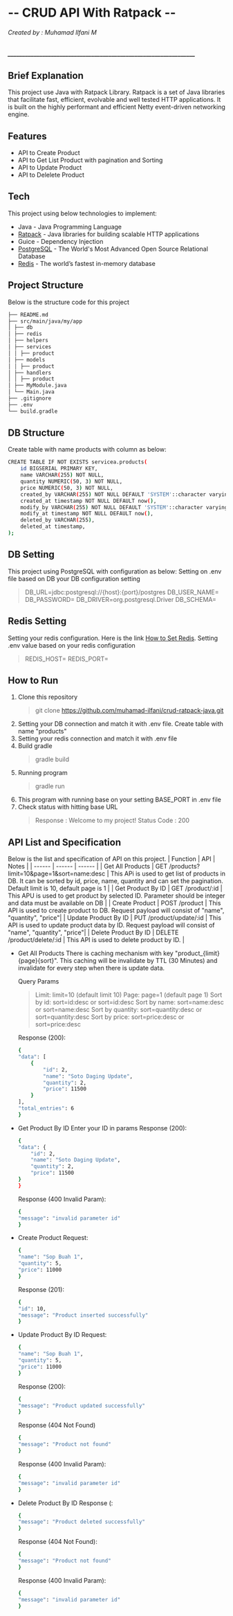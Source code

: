 # -- CRUD API With Ratpack --
###### _Created by : Muhamad Ilfani M_
##### _________________________________________________________________
## Brief Explanation
This project use Java with Ratpack Library. Ratpack is a set of Java libraries that facilitate fast, efficient, evolvable and well tested HTTP applications. It is built on the highly performant and efficient Netty event-driven networking engine.

## Features

- API to Create Product
- API to Get List Product with pagination and Sorting
- API to Update Product
- API to Delelete Product

## Tech
This project using below technologies to implement:

- Java - Java Programming Language
- [Ratpack] - Java libraries for building scalable HTTP applications
- Guice - Dependency Injection
- [PostgreSQL] - The World's Most Advanced Open Source Relational Database
- [Redis] - The world’s fastest in-memory database

## Project Structure
Below is the structure code for this project

```sh
├── README.md
├── src/main/java/my/app
│ ├── db
│ ├── redis
│ ├── helpers
│ ├── services
│ │ ├── product
│ ├── models
│ │ ├── product
│ ├── handlers
│ │ ├── product
│ ├── MyModule.java
│ └── Main.java
├── .gitignore
├── .env
└── build.gradle
```

## DB Structure
Create table with name products with column as below:
```sh
CREATE TABLE IF NOT EXISTS servicea.products(
    id BIGSERIAL PRIMARY KEY,
    name VARCHAR(255) NOT NULL,
    quantity NUMERIC(50, 3) NOT NULL,
    price NUMERIC(50, 3) NOT NULL,
    created_by VARCHAR(255) NOT NULL DEFAULT 'SYSTEM'::character varying,
    created_at timestamp NOT NULL DEFAULT now(),
    modify_by VARCHAR(255) NOT NULL DEFAULT 'SYSTEM'::character varying,
    modify_at timestamp NOT NULL DEFAULT now(),
    deleted_by VARCHAR(255),
    deleted_at timestamp,
);
```

## DB Setting
This project using PostgreSQL with configuration as below:
Setting on .env file based on DB your DB configuration setting
> DB_URL=jdbc:postgresql://{host}:{port}/postgres
> DB_USER_NAME=
> DB_PASSWORD=
> DB_DRIVER=org.postgresql.Driver
> DB_SCHEMA=

## Redis Setting
Setting your redis configuration. Here is the link [How to Set Redis](https://redis.io/docs/latest/operate/oss_and_stack/install/install-redis/).
Setting .env value based on your redis configuration
> REDIS_HOST=
> REDIS_PORT=

## How to Run
1. Clone this repository
    > git clone https://github.com/muhamad-ilfani/crud-ratpack-java.git
2. Setting your DB connection and match it with .env file. Create table with name "products"
3. Setting your redis connection and match it with .env file
4. Build gradle
    > gradle build
5. Running program
    > gradle run
6. This program with running base on your setting BASE_PORT in .env file
7. Check status with hitting base URL
    > Response : Welcome to my project!
    > Status Code : 200

## API List and Specification
Below is the list and specification of API on this project.
| Function | API |  Notes | 
| ------ | ------ | ------ |
| Get All Products | GET /products?limit=10&page=1&sort=name:desc | This APi is used to get list of products in DB. It can be sorted by id, price, name, quantity and can set the pagination. Default limit is 10, default page is 1 |
| Get Product By ID | GET /product/:id | This APU is used to get product by selected ID. Parameter should be integer and data must be available on DB |
| Create Product | POST /product | This API is used to create product to DB.  Request payload will consist of "name", "quantity", "price"|
| Update Product By ID | PUT /product/update/:id | This API is used to update product data by ID.  Request payload will consist of "name", "quantity", "price"|
| Delete Product By ID | DELETE /product/delete/:id | This API is used to delete product by ID. |

- Get All Products
    There is caching mechanism with key "product_{limit}{page}{sort}". This caching will be invalidate by TTL (30 Minutes) and invalidate for every step when there is update data.

    Query Params
    >Limit: limit=10 (default limit 10)
    > Page: page=1 (default page 1)
    > Sort by id: sort=id:desc or sort=id:desc
    > Sort by name: sort=name:desc or sort=name:desc
    > Sort by quantity: sort=quantity:desc or sort=quantity:desc
    > Sort by price: sort=price:desc or sort=price:desc

    Response (200): 
    ```sh
    {
    "data": [
        {
            "id": 2,
            "name": "Soto Daging Update",
            "quantity": 2,
            "price": 11500
        }
    ],
    "total_entries": 6
    }
    ```
- Get Product By ID
    Enter your ID in params
    Response (200):
    ```sh
    {
    "data": {
        "id": 2,
        "name": "Soto Daging Update",
        "quantity": 2,
        "price": 11500
    }
    }
    ```
    Response (400 Invalid Param):
    ```sh
    {
    "message": "invalid parameter id"
    }
    ```
- Create Product
    Request:
    ```sh
    {
    "name": "Sop Buah 1",
    "quantity": 5,
    "price": 11000
    }
    ```
    Response (201):
    ```sh
    {
    "id": 10,
    "message": "Product inserted successfully"
    }
    ```
- Update Product By ID
    Request:
    ```sh
    {
    "name": "Sop Buah 1",
    "quantity": 5,
    "price": 11000
    }
    ```
    
    Response (200): 
    ```sh
    {
    "message": "Product updated successfully"
    }
    ```
    Response (404 Not Found)
     ```sh
    {
    "message": "Product not found"
    }
    ```
    Response (400 Invalid Param):
    ```sh
    {
    "message": "invalid parameter id"
    }
    ```
- Delete Product By ID
    Response (:
    ```sh
    {
    "message": "Product deleted successfully"
    }
    ```
    Response (404 Not Found):
    ```sh
    {
    "message": "Product not found"
    }
    ```
    Response (400 Invalid Param):
    ```sh
    {
    "message": "invalid parameter id"
    }
    ```

[//]: # (These are reference links used in the body of this note and get stripped out when the markdown processor does its job. There is no need to format nicely because it shouldn't be seen. Thanks SO - http://stackoverflow.com/questions/4823468/store-comments-in-markdown-syntax)

   [How to Set Redis]: <https://redis.io/docs/latest/operate/oss_and_stack/install/install-redis/>
   [Redis]: <https://redis.io/>
   [PostgreSQL]: <https://www.postgresql.org/>
   [Ratpack]: <https://ratpack.io/>
